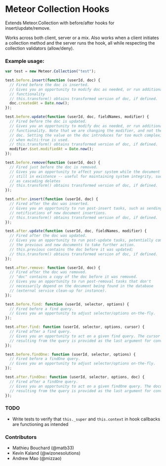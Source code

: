 # Meteor Collection Hooks

Extends Meteor.Collection with before/after hooks for insert/update/remove.

Works across both client, server or a mix. Also works when a client initiates a collection method and the server runs the hook, all while respecting the collection validators (allow/deny).

### Example usage:

```javascript
var test = new Meteor.Collection("test");

test.before.insert(function (userId, doc) {
  // Fired before the doc is inserted.
  // Gives you an opportunity to modify doc as needed, or run additional
  // functionality
  // this.transform() obtains transformed version of doc, if defined.
  doc.createdAt = Date.now();
});

test.before.update(function (userId, doc, fieldNames, modifier) {
  // Fired before the doc is updated.
  // Gives you an opportunity to modify doc as needed, or run additional
  // functionality. Note that we are changing the modifier, and not the
  // doc. Setting the value on the doc introduces far too much complexity
  // when multi:true is used.
  // this.transform() obtains transformed version of doc, if defined.
  modifier.$set.modifiedAt = Date.now();
});

test.before.remove(function (userId, doc) {
  // Fired just before the doc is removed.
  // Gives you an opportunity to affect your system while the document is
  // still in existence -- useful for maintaining system integrity, such
  // as cascading deletes
  // this.transform() obtains transformed version of doc, if defined.
});

test.after.insert(function (userId, doc) {
  // Fired after the doc was inserted.
  // Gives you an opportunity to run post-insert tasks, such as sending
  // notifications of new document insertions.
  // this.transform() obtains transformed version of doc, if defined.
});

test.after.update(function (userId, doc, fieldNames, modifier) {
  // Fired after the doc was updated.
  // Gives you an opportunity to run post-update tasks, potentially comparing
  // the previous and new documents to take further action.
  // this.previous contains the doc before it was updated;
  // this.transform() obtains transformed version of doc, if defined.
});

test.after.remove: function (userId, doc) {
  // Fired after the doc was removed.
  // "doc" contains a copy of the doc before it was removed.
  // Gives you an opportunity to run post-removal tasks that don't
  // necessarily depend on the document being found in the database
  // (external service clean-up for instance).
});

test.before.find: function (userId, selector, options) {
  // Fired before a find query.
  // Gives you an opportunity to adjust selector/options on-the-fly.
});

test.after.find: function (userId, selector, options, cursor) {
  // Fired after a find query.
  // Gives you an opportunity to act on a given find query. The cursor
  // resulting from the query is provided as the last argument for convenience.
});

test.before.findOne: function (userId, selector, options) {
  // Fired before a findOne query.
  // Gives you an opportunity to adjust selector/options on-the-fly.
});

test.after.findOne: function (userId, selector, options, doc) {
  // Fired after a findOne query.
  // Gives you an opportunity to act on a given findOne query. The document
  // resulting from the query is provided as the last argument for convenience.
});
```

### TODO

- Write tests to verify that `this._super` and `this.context` in hook callbacks are functioning as intended

### Contributors

- Mathieu Bouchard (@matb33)
- Kevin Kaland (@wizonesolutions)
- Andrew Mao (@mizzao)